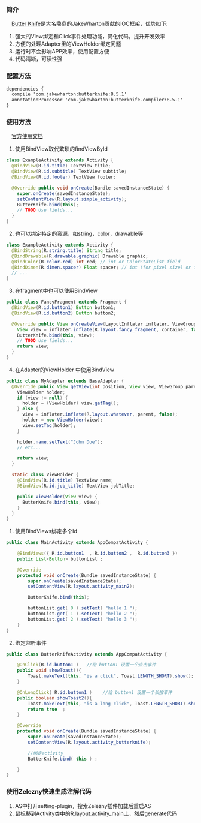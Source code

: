 ### 简介
　[Butter Knife][1]是大名鼎鼎的JakeWharton贡献的IOC框架，优势如下:
  
 1. 强大的View绑定和Click事件处理功能，简化代码，提升开发效率
 2. 方便的处理Adapter里的ViewHolder绑定问题
 3. 运行时不会影响APP效率，使用配置方便
 4. 代码清晰，可读性强

### 配置方法

``` xml
dependencies {
  compile 'com.jakewharton:butterknife:8.5.1'
  annotationProcessor 'com.jakewharton:butterknife-compiler:8.5.1'
}
```

### 使用方法
　[官方使用文档][2]

 1. 使用BindView取代繁琐的findViewById

``` java
class ExampleActivity extends Activity {
  @BindView(R.id.title) TextView title;
  @BindView(R.id.subtitle) TextView subtitle;
  @BindView(R.id.footer) TextView footer;

  @Override public void onCreate(Bundle savedInstanceState) {
    super.onCreate(savedInstanceState);
    setContentView(R.layout.simple_activity);
    ButterKnife.bind(this);
    // TODO Use fields...
  }
}
```

 2. 也可以绑定特定的资源，如string，color，drawable等

``` java
class ExampleActivity extends Activity {
  @BindString(R.string.title) String title;
  @BindDrawable(R.drawable.graphic) Drawable graphic;
  @BindColor(R.color.red) int red; // int or ColorStateList field
  @BindDimen(R.dimen.spacer) Float spacer; // int (for pixel size) or float (for exact value) field
  // ...
}
```

 3. 在fragment中也可以使用BindView

``` java
public class FancyFragment extends Fragment {
  @BindView(R.id.button1) Button button1;
  @BindView(R.id.button2) Button button2;

  @Override public View onCreateView(LayoutInflater inflater, ViewGroup container, Bundle savedInstanceState) {
    View view = inflater.inflate(R.layout.fancy_fragment, container, false);
    ButterKnife.bind(this, view);
    // TODO Use fields...
    return view;
  }
}
```

 4. 在Adapter的ViewHolder 中使用BindView

``` java
public class MyAdapter extends BaseAdapter {
  @Override public View getView(int position, View view, ViewGroup parent) {
    ViewHolder holder;
    if (view != null) {
      holder = (ViewHolder) view.getTag();
    } else {
      view = inflater.inflate(R.layout.whatever, parent, false);
      holder = new ViewHolder(view);
      view.setTag(holder);
    }

    holder.name.setText("John Doe");
    // etc...

    return view;
  }

  static class ViewHolder {
    @BindView(R.id.title) TextView name;
    @BindView(R.id.job_title) TextView jobTitle;

    public ViewHolder(View view) {
      ButterKnife.bind(this, view);
    }
  }
}
```

 1. 使用BindViews绑定多个Id
 
``` java
public class MainActivity extends AppCompatActivity {

    @BindViews({ R.id.button1  , R.id.button2 ,  R.id.button3 })
    public List<Button> buttonList ;

    @Override
    protected void onCreate(Bundle savedInstanceState) {
        super.onCreate(savedInstanceState);
        setContentView(R.layout.activity_main2);

        ButterKnife.bind(this);

        buttonList.get( 0 ).setText( "hello 1 ");
        buttonList.get( 1 ).setText( "hello 2 ");
        buttonList.get( 2 ).setText( "hello 3 ");
    }
}
```

 2. 绑定监听事件
 
``` java
public class ButterknifeActivity extends AppCompatActivity {

    @OnClick(R.id.button1 )   //给 button1 设置一个点击事件
    public void showToast(){
        Toast.makeText(this, "is a click", Toast.LENGTH_SHORT).show();
    }

    @OnLongClick( R.id.button1 )    //给 button1 设置一个长按事件
    public boolean showToast2(){
        Toast.makeText(this, "is a long click", Toast.LENGTH_SHORT).show();
        return true  ;
    }

    @Override
    protected void onCreate(Bundle savedInstanceState) {
        super.onCreate(savedInstanceState);
        setContentView(R.layout.activity_butterknife);

        //绑定activity
        ButterKnife.bind( this ) ;

    }
}
```


  [1]: https://github.com/JakeWharton/butterknife
  [2]: http://jakewharton.github.io/butterknife/
  
### 使用Zelezny快速生成注解代码

 1. AS中打开setting-plugin，搜索Zelezny插件加载后重启AS
 2. 鼠标移到Activity类中的R.layout.activity_main上，然后generate代码

